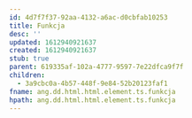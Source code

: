 ```yaml
---
id: 4d7f7f37-92aa-4132-a6ac-d0cbfab10253
title: Funkcja
desc: ''
updated: 1612940921637
created: 1612940921637
stub: true
parent: 619335af-102a-4777-9597-7e22dfca9f7f
children:
  - 3a9cbc0a-4b57-448f-9e84-52b20123faf1
fname: ang.dd.html.html.element.ts.funkcja
hpath: ang.dd.html.html.element.ts.funkcja
---
```



